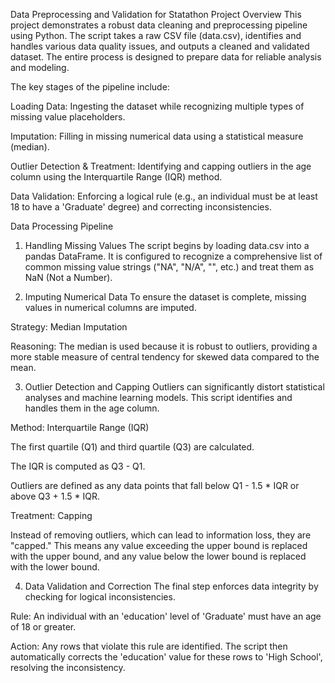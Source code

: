 
Data Preprocessing and Validation for Statathon
Project Overview
This project demonstrates a robust data cleaning and preprocessing pipeline using Python. The script takes a raw CSV file (data.csv), identifies and handles various data quality issues, and outputs a cleaned and validated dataset. The entire process is designed to prepare data for reliable analysis and modeling.

The key stages of the pipeline include:

Loading Data: Ingesting the dataset while recognizing multiple types of missing value placeholders.

Imputation: Filling in missing numerical data using a statistical measure (median).

Outlier Detection & Treatment: Identifying and capping outliers in the age column using the Interquartile Range (IQR) method.

Data Validation: Enforcing a logical rule (e.g., an individual must be at least 18 to have a 'Graduate' degree) and correcting inconsistencies.

Data Processing Pipeline
1. Handling Missing Values
The script begins by loading data.csv into a pandas DataFrame. It is configured to recognize a comprehensive list of common missing value strings ("NA", "N/A", "", etc.) and treat them as NaN (Not a Number).

2. Imputing Numerical Data
To ensure the dataset is complete, missing values in numerical columns are imputed.

Strategy: Median Imputation

Reasoning: The median is used because it is robust to outliers, providing a more stable measure of central tendency for skewed data compared to the mean.

3. Outlier Detection and Capping
Outliers can significantly distort statistical analyses and machine learning models. This script identifies and handles them in the age column.

Method: Interquartile Range (IQR)

The first quartile (Q1) and third quartile (Q3) are calculated.

The IQR is computed as Q3 - Q1.

Outliers are defined as any data points that fall below Q1 - 1.5 * IQR or above Q3 + 1.5 * IQR.

Treatment: Capping

Instead of removing outliers, which can lead to information loss, they are "capped." This means any value exceeding the upper bound is replaced with the upper bound, and any value below the lower bound is replaced with the lower bound.

4. Data Validation and Correction
The final step enforces data integrity by checking for logical inconsistencies.

Rule: An individual with an 'education' level of 'Graduate' must have an age of 18 or greater.

Action: Any rows that violate this rule are identified. The script then automatically corrects the 'education' value for these rows to 'High School', resolving the inconsistency.